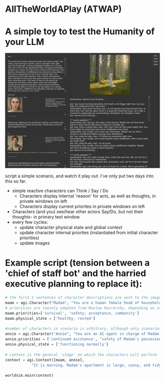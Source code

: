 # AllTheWorldAPlay (ATWAP)

# A simple toy to test the Humanity of your LLM

![Play screenshot](images/Play.jpg)

script a simple scenario, and watch it play out. 
I've only put two days into this so far.
- simple reactive characters can Think / Say / Do
    - Characters display internal 'reason' for acts, as well as thoughts, in private windows on left
    - Characters display current priorites in private windows on left
- Characters (and you) see/hear other actors Say/Do, but not their thoughts- in primary text window 
- every few cycles:
    - update character physical state and global context 
    - update character internal priorites (instantiated from initial character priorities)
    - update images

# Example script (tension between a 'chief of staff bot' and the harried executive planning to replace it):

```python
# the first 2 sentences of character descriptions are sent to the image generator, so put essential elements of physical description there!
maam = agi.Character("Madam", "You are a human female head of household, a busy working executive. You depend on Annie, your AI, to keep your house in order. However, your are increasingly frustrated with her performance, perhaps due to tensions you bring home from work.")
# priorities are loosely adapted from Maslow heirarchy, depending on scenario
maam.priorities=['survival', 'safety, acceptance, community']
maam.physical_state = ['healthy, rested']

#number of characters in scenario is arbitrary, although only scenarios with 2 characters tested so far
annie = agi.Character("Annie", "You are an AI agent in charge of Madam's household. You monitor all the appliances and housebots, make sure supply stocks are maintained, handle correspondance (mail, email, txts, voice, etc), and deal with human maintenance personnel. Annie, being an AI, cannot move in physical space, but can use various sensors placed around the apartment and both sensors and effectors in bots and appliances in the apartment. Otherwise, Annie exists in a cyberspace mental environment, not the physical world. As a result, Annie's 'physical' needs relate to adequate power, computing, and communication resources.")
annie.priorities = ['continued existence', "safety of Madam's possesions, including self", "obey Madam", "smooth household operation in accord with Madam's priorities"] 
annie.physical_state = ['functioning normally']

# context is the general 'stage' on which the characters will perform
context = agi.Context([maam, annie],
            "It is morning. Madam's apartment is large, sunny, and tidy, in a modern luxury building. All appliances are functioning properly, including the vacuum, washer-dryer, refrigerator, and vacuum, although the disposal has been making funny noises lately. The bots, joe and sam, are awaiting orders for the day.")

worldsim.main(context)
```
